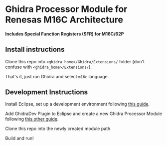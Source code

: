 # Ghidra Processor Module for Renesas M16C Architecture
#### Includes Special Function Registers (SFR) for M16C/62P

## Install instructions

Clone this repo into `<ghidra_home>/Ghidra/Extensions/` folder
(don't confuse with `<ghidra_home>/Extensions/`).

That's it, just run Ghidra and select `m16c` language.

## Development Instructions

Install Eclipse, set up a development environment following [this guide](https://github.com/NationalSecurityAgency/ghidra/blob/master/DevGuide.md).

Add GhidraDev Plugin to Eclipse and create a new Ghidra Processor Module following [this other guide](https://spinsel.dev/2020/06/17/ghidra-brainfuck-processor-1.html).

Clone this repo into the newly created module path.

Build and run!

